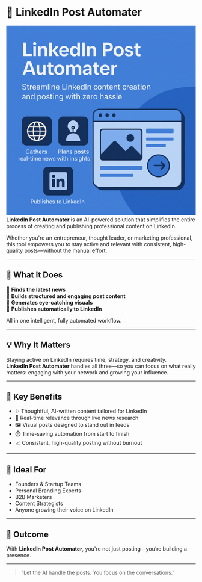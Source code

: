 # 💼 LinkedIn Post Automater

![LinkedIn Post Automater.png](LinkedIn_Post_Automater.png)
**LinkedIn Post Automater** is an AI-powered solution that simplifies the entire process of creating and publishing professional content on LinkedIn.

Whether you're an entrepreneur, thought leader, or marketing professional, this tool empowers you to stay active and relevant with consistent, high-quality posts—without the manual effort.

---

## 🚀 What It Does

🔹 **Finds the latest news**  
🔹 **Builds structured and engaging post content**  
🔹 **Generates eye-catching visuals**  
🔹 **Publishes automatically to LinkedIn**

All in one intelligent, fully automated workflow.

---

## 💡 Why It Matters

Staying active on LinkedIn requires time, strategy, and creativity.  
**LinkedIn Post Automater** handles all three—so you can focus on what really matters: engaging with your network and growing your influence.

---

## 🌟 Key Benefits

- ✨ Thoughtful, AI-written content tailored for LinkedIn  
- 🧠 Real-time relevance through live news research  
- 🖼️ Visual posts designed to stand out in feeds  
- ⏱️ Time-saving automation from start to finish  
- 📈 Consistent, high-quality posting without burnout

---

## 🧩 Ideal For

- Founders & Startup Teams  
- Personal Branding Experts  
- B2B Marketers  
- Content Strategists  
- Anyone growing their voice on LinkedIn

---

## 📌 Outcome

With **LinkedIn Post Automater**, you're not just posting—you’re building a presence.

---

> “Let the AI handle the posts. You focus on the conversations.”  
